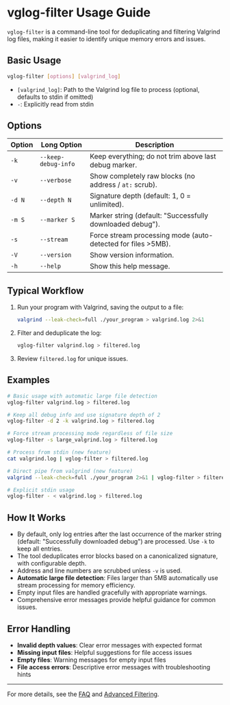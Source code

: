 # vglog-filter Usage Guide

`vglog-filter` is a command-line tool for deduplicating and filtering Valgrind log files, making it easier to identify unique memory errors and issues.

## Basic Usage

```sh
vglog-filter [options] [valgrind_log]
```

- `[valgrind_log]`: Path to the Valgrind log file to process (optional, defaults to stdin if omitted)
- `-`: Explicitly read from stdin

## Options

| Option | Long Option         | Description |
|--------|---------------------|-------------|
| `-k`   | `--keep-debug-info` | Keep everything; do not trim above last debug marker. |
| `-v`   | `--verbose`         | Show completely raw blocks (no address / `at:` scrub). |
| `-d N` | `--depth N`         | Signature depth (default: 1, 0 = unlimited). |
| `-m S` | `--marker S`        | Marker string (default: "Successfully downloaded debug"). |
| `-s`   | `--stream`          | Force stream processing mode (auto-detected for files >5MB). |
| `-V`   | `--version`         | Show version information. |
| `-h`   | `--help`            | Show this help message. |

## Typical Workflow

1. Run your program with Valgrind, saving the output to a file:
   ```sh
   valgrind --leak-check=full ./your_program > valgrind.log 2>&1
   ```
2. Filter and deduplicate the log:
   ```sh
   vglog-filter valgrind.log > filtered.log
   ```
3. Review `filtered.log` for unique issues.

## Examples

```sh
# Basic usage with automatic large file detection
vglog-filter valgrind.log > filtered.log

# Keep all debug info and use signature depth of 2
vglog-filter -d 2 -k valgrind.log > filtered.log

# Force stream processing mode regardless of file size
vglog-filter -s large_valgrind.log > filtered.log

# Process from stdin (new feature)
cat valgrind.log | vglog-filter > filtered.log

# Direct pipe from valgrind (new feature)
valgrind --leak-check=full ./your_program 2>&1 | vglog-filter > filtered.log

# Explicit stdin usage
vglog-filter - < valgrind.log > filtered.log
```

## How It Works
- By default, only log entries after the last occurrence of the marker string (default: "Successfully downloaded debug") are processed. Use `-k` to keep all entries.
- The tool deduplicates error blocks based on a canonicalized signature, with configurable depth.
- Address and line numbers are scrubbed unless `-v` is used.
- **Automatic large file detection**: Files larger than 5MB automatically use stream processing for memory efficiency.
- Empty input files are handled gracefully with appropriate warnings.
- Comprehensive error messages provide helpful guidance for common issues.

## Error Handling
- **Invalid depth values**: Clear error messages with expected format
- **Missing input files**: Helpful suggestions for file access issues
- **Empty files**: Warning messages for empty input files
- **File access errors**: Descriptive error messages with troubleshooting hints

---
For more details, see the [FAQ](FAQ.md) and [Advanced Filtering](ADVANCED.md). 